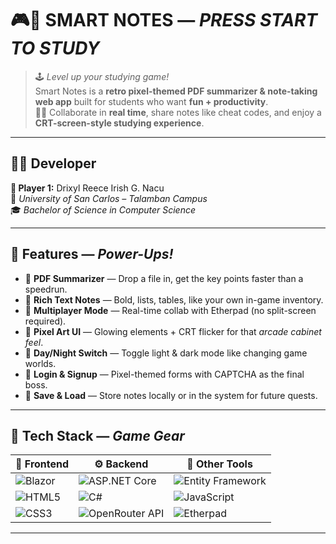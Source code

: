 # 🎮💾 SMART NOTES — *PRESS START TO STUDY*

> 🕹 *Level up your studying game!*  
> Smart Notes is a **retro pixel-themed PDF summarizer & note-taking web app** built for students who want **fun + productivity**.  
> 📄✨ Collaborate in **real time**, share notes like cheat codes, and enjoy a **CRT-screen-style studying experience**.

---

## 🧑‍💻 Developer

**👾 Player 1:** Drixyl Reece Irish G. Nacu  
📍 *University of San Carlos – Talamban Campus*  
🎓 *Bachelor of Science in Computer Science*

---

## 🚀 Features — *Power-Ups!*

- 📄 **PDF Summarizer** — Drop a file in, get the key points faster than a speedrun.
- 📝 **Rich Text Notes** — Bold, lists, tables, like your own in-game inventory.
- 🤝 **Multiplayer Mode** — Real-time collab with Etherpad (no split-screen required).
- 🎨 **Pixel Art UI** — Glowing elements + CRT flicker for that *arcade cabinet feel*.
- 🌙 **Day/Night Switch** — Toggle light & dark mode like changing game worlds.
- 🔐 **Login & Signup** — Pixel-themed forms with CAPTCHA as the final boss.
- 💾 **Save & Load** — Store notes locally or in the system for future quests.

---

## 🧰 Tech Stack — *Game Gear*

| 🎨 Frontend | ⚙ Backend | 🧩 Other Tools |
|-------------|-----------|---------------|
| ![Blazor](https://img.shields.io/badge/Blazor-512BD4?style=for-the-badge&logo=blazor&logoColor=white) | ![ASP.NET Core](https://img.shields.io/badge/ASP.NET_Core-5C2D91?style=for-the-badge&logo=dotnet&logoColor=white) | ![Entity Framework](https://img.shields.io/badge/EF_Core-512BD4?style=for-the-badge&logo=dotnet) |
| ![HTML5](https://img.shields.io/badge/HTML5-E34F26?style=for-the-badge&logo=html5&logoColor=white) | ![C#](https://img.shields.io/badge/C%23-239120?style=for-the-badge&logo=c-sharp&logoColor=white) | ![JavaScript](https://img.shields.io/badge/JS-F7DF1E?style=for-the-badge&logo=javascript&logoColor=black) |
| ![CSS3](https://img.shields.io/badge/CSS3-1572B6?style=for-the-badge&logo=css3&logoColor=white) | ![OpenRouter API](https://img.shields.io/badge/OpenRouter-000000?style=for-the-badge&logo=openai&logoColor=white) | ![Etherpad](https://img.shields.io/badge/Etherpad-004a80?style=for-the-badge&logoColor=white) |

---



